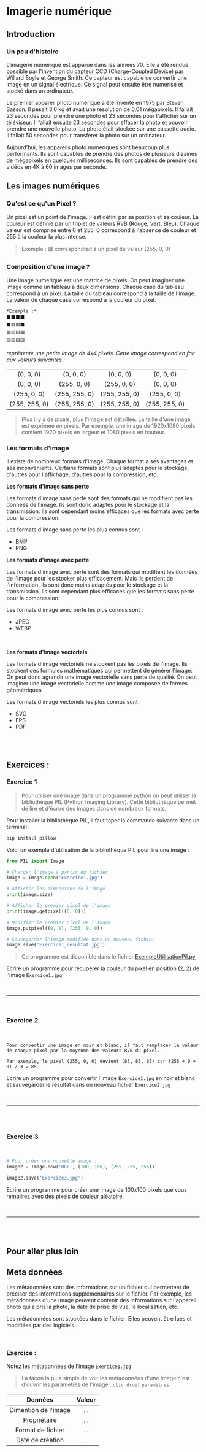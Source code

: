 # Imagerie numérique

## Introduction

### Un peu d'histoire

L'imagerie numérique est apparue dans les années 70. Elle a été rendue possible par l'invention du capteur CCD (Charge-Coupled Device) par Willard Boyle et George Smith. Ce capteur est capable de convertir une image en un signal électrique. Ce signal peut ensuite être numérisé et stocké dans un ordinateur.

Le premier appareil photo numérique a été inventé en 1975 par Steven Sasson. Il pesait 3,6 kg et avait une résolution de 0,01 mégapixels. Il fallait 23 secondes pour prendre une photo et 23 secondes pour l'afficher sur un téléviseur. Il fallait ensuite 23 secondes pour effacer la photo et pouvoir prendre une nouvelle photo. La photo était stockée sur une cassette audio. Il fallait 50 secondes pour transférer la photo sur un ordinateur.

Aujourd'hui, les appareils photo numériques sont beaucoup plus performants. Ils sont capables de prendre des photos de plusieurs dizaines de mégapixels en quelques millisecondes. Ils sont capables de prendre des vidéos en 4K à 60 images par seconde.

## Les images numériques

### Qu'est ce qu'un Pixel ?

Un pixel est un point de l'image. Il est défini par sa position et sa couleur. La couleur est définie par un triplet de valeurs RVB (Rouge, Vert, Bleu). Chaque valeur est comprise entre 0 et 255. 0 correspond à l'absence de couleur et 255 à la couleur la plus intense.

> Exemple : 🟥 correspondrait à un pixel de valeur (255, 0, 0)

### Composition d'une image ?

Une image numérique est une matrice de pixels. On peut imaginer une image comme un tableau à deux dimensions. Chaque case du tableau correspond à un pixel. La taille du tableau correspond à la taille de l'image. La valeur de chaque case correspond à la couleur du pixel.

```
*Exemple :*
⬛⬛⬛⬛
⬛🟥🟥⬛
🟥🟨🟨🟥
🟨🟨🟨🟨
```

*représente une petite image de 4x4 pixels.*
*Cette image correspond en fait aux valeurs suivantes :*

 | | | | |
 |:-----:|:-----:|:-----:|:-----:|
 (0, 0, 0) | (0, 0, 0) | (0, 0, 0) | (0, 0, 0) |
 (0, 0, 0) | (255, 0, 0) | (255, 0, 0) | (0, 0, 0) |
 (255, 0, 0) | (255, 255, 0) | (255, 255, 0) | (255, 0, 0) |
 (255, 255, 0) | (255, 255, 0) | (255, 255, 0) | (255, 255, 0) |

> Plus il y a de pixels, plus l'image est détaillée. La taille d'une image est exprimée en pixels. Par exemple, une image de 1920x1080 pixels contient 1920 pixels en largeur et 1080 pixels en hauteur.


### Les formats d'image

Il existe de nombreux formats d'image. Chaque format a ses avantages et ses inconvénients. Certains formats sont plus adaptés pour le stockage, d'autres pour l'affichage, d'autres pour la compression, etc.

**Les formats d'image sans perte**

Les formats d'image sans perte sont des formats qui ne modifient pas les données de l'image. Ils sont donc adaptés pour le stockage et la transmission. Ils sont cependant moins efficaces que les formats avec perte pour la compression.

Les formats d'image sans perte les plus connus sont :
- BMP
- PNG

**Les formats d'image avec perte**

Les formats d'image avec perte sont des formats qui modifient les données de l'image pour les stocker plus efficacement. Mais ils perdent de l'information. Ils sont donc moins adaptés pour le stockage et la transmission. Ils sont cependant plus efficaces que les formats sans perte pour la compression.

Les formats d'image avec perte les plus connus sont :
- JPEG
- WEBP

<br>

**Les formats d'image vectoriels**

Les formats d'image vectoriels ne stockent pas les pixels de l'image. Ils stockent des formules mathématiques qui permettent de générer l'image. On peut donc agrandir une image vectorielle sans perte de qualité. On peut imaginer une image vectorielle comme une image composée de formes géométriques.

Les formats d'image vectoriels les plus connus sont :
- SVG
- EPS
- PDF

<br>
<br>

## **Exercices :**

### Exercice 1

> Pour utiliser une image dans un programme python on peut utiliser la bibliothèque PIL (Python Imaging Library). Cette bibliothèque permet de lire et d'écrire des images dans de nombreux formats.

Pour installer la bibliothèque PIL, il faut taper la commande suivante dans un terminal :
```bash
pip install pillow
```

Voici un exemple d'utilisation de la bibliothèque PIL pour lire une image :
```python
from PIL import Image

# Charger l'image à partir du fichier
image = Image.open('Exercice1.jpg')

# Afficher les dimensions de l'image
print(image.size)

# Afficher le premier pixel de l'image
print(image.getpixel((0, 0)))

# Modifier le premier pixel de l'image
image.putpixel((0, 0), (255, 0, 0))

# Sauvegarder l'image modifiée dans un nouveau fichier
image.save('Exercice1_resultat.jpg')
```
> Ce programme est disponible dans le fichier [ExempleUtilisationPil.py](ExempleUtilisationPil.py)

Ecrire un programme pour récupérer la couleur du pixel en position (2, 2) de l'image `Exercice1.jpg`

<br>

---

<br>

### Exercice 2

<br>

    Pour convertir une image en noir et blanc, il faut remplacer la valeur de chaque pixel par la moyenne des valeurs RVB du pixel.
    
    Par exemple, le pixel (255, 0, 0) devient (85, 85, 85) car (255 + 0 + 0) / 3 = 85

Ecrire un programme pour convertir l'image `Exercice1.jpg` en noir et blanc et sauvegarder le résultat dans un nouveau fichier `Exercice2.jpg`

<br>

---

<br>
<br>

### Exercice 3

<br>

```python
# Pour créer une nouvelle image :
image2 = Image.new('RGB', (100, 100), (255, 255, 255))

image2.save('Exercice3.jpg')
```

Ecrire un programme pour créer une image de 100x100 pixels que vous remplirez avec des pixels de couleur aléatoire.

<br>

---

<br>
<br>

## Pour aller plus loin

## Meta données

Les métadonnées sont des informations sur un fichier qui permettent de préciser des informations supplémentaires sur le fichier. Par exemple, les métadonnées d'une image peuvent contenir des informations sur l'appareil photo qui a pris la photo, la date de prise de vue, la localisation, etc.

Les métadonnées sont stockées dans le fichier. Elles peuvent être lues et modifiées par des logiciels.

<br>

### **Exercice :**

Notez les métadonnées de l'image `Exercice1.jpg`

> La façon la plus simple de voir les métadonnées d'une image c'est d'ouvrir les paramètres de l'image :
> ```clic droit```
> ```paramètres```

| Données | Valeur |
|:-:|:-:|
| Dimention de l'image | ... |
| Propriétaire | ... |
| Format de fichier | ... |
| Date de création | ... |